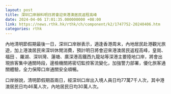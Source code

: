 ```yaml
---
layout: post
title: 深圳口岸辦料明日將會迎來港澳居民返程高峰
date: 2024-04-06 17:01:35.000000000 +08:00
link: https://news.rthk.hk/rthk/ch/component/k2/1747752-20240406.htm
categories: rthk
---
```


內地清明節假期最後一日，深圳口岸辦表示，適逢香港周末，內地居民赴港觀光旅遊，加上港澳居民來深圳休閒消費，預計明日將會迎來港澳居民返程高峰，皇崗、福田 、羅湖、深圳灣、蓮塘、廣深港高鐵西九龍站等深港主要陸地口岸，將會出現旅客集中通關時段，邊檢機關將密切監控客流變化，加強警力部署，優化旅客通關體驗，全力保障口岸通關安全順暢。

口岸辦說，清明節假期首兩日，經深圳口岸出入境人員日均77萬7千人次，其中港澳居民日均46萬人次，內地居民日均30萬人次。
